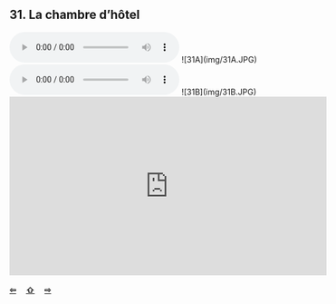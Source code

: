 ## 31. La chambre d’hôtel

  <audio controls>
    <source src="sound/31A.ogg"></source>
  </audio>
![31A](img/31A.JPG)

  <audio controls>
    <source src="sound/31B.ogg"></source>
  </audio>
![31B](img/31B.JPG)

<iframe width="560" height="315" src="https://www.youtube.com/embed/" frameborder="0" allow="accelerometer; autoplay; encrypted-media; gyroscope; picture-in-picture" allowfullscreen></iframe>

<p style='font-weight:bolder'>
  <a href='30.html' title='Önceki sayfa'>⇦</a>&emsp;
  <a href='..' title='Ana sayfa'>⇧</a>&emsp;
  <a href='32.html' title='Sonraki sayfa'>⇨</a>
</p>
